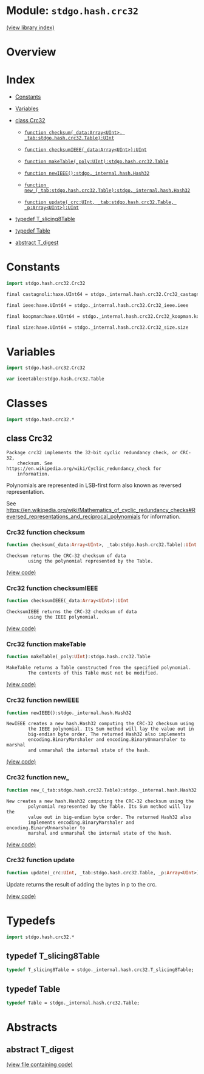 # Module: `stdgo.hash.crc32`

[(view library index)](../../stdgo.md)


# Overview


# Index


- [Constants](<#constants>)

- [Variables](<#variables>)

- [class Crc32](<#class-crc32>)

  - [`function checksum(_data:Array<UInt>, _tab:stdgo.hash.crc32.Table):UInt`](<#crc32-function-checksum>)

  - [`function checksumIEEE(_data:Array<UInt>):UInt`](<#crc32-function-checksumieee>)

  - [`function makeTable(_poly:UInt):stdgo.hash.crc32.Table`](<#crc32-function-maketable>)

  - [`function newIEEE():stdgo._internal.hash.Hash32`](<#crc32-function-newieee>)

  - [`function new_(_tab:stdgo.hash.crc32.Table):stdgo._internal.hash.Hash32`](<#crc32-function-new_>)

  - [`function update(_crc:UInt, _tab:stdgo.hash.crc32.Table, _p:Array<UInt>):UInt`](<#crc32-function-update>)

- [typedef T\_slicing8Table](<#typedef-t_slicing8table>)

- [typedef Table](<#typedef-table>)

- [abstract T\_digest](<#abstract-t_digest>)

# Constants


```haxe
import stdgo.hash.crc32.Crc32
```


```haxe
final castagnoli:haxe.UInt64 = stdgo._internal.hash.crc32.Crc32_castagnoli.castagnoli
```


```haxe
final ieee:haxe.UInt64 = stdgo._internal.hash.crc32.Crc32_ieee.ieee
```


```haxe
final koopman:haxe.UInt64 = stdgo._internal.hash.crc32.Crc32_koopman.koopman
```


```haxe
final size:haxe.UInt64 = stdgo._internal.hash.crc32.Crc32_size.size
```


# Variables


```haxe
import stdgo.hash.crc32.Crc32
```


```haxe
var ieeetable:stdgo.hash.crc32.Table
```


# Classes


```haxe
import stdgo.hash.crc32.*
```


## class Crc32


```
Package crc32 implements the 32-bit cyclic redundancy check, or CRC-32,
    checksum. See https://en.wikipedia.org/wiki/Cyclic_redundancy_check for
    information.
```

Polynomials are represented in LSB\-first form also known as reversed representation.  


See https://en.wikipedia.org/wiki/Mathematics_of_cyclic_redundancy_checks#Reversed_representations_and_reciprocal_polynomials
for information.  

### Crc32 function checksum


```haxe
function checksum(_data:Array<UInt>, _tab:stdgo.hash.crc32.Table):UInt
```


```
Checksum returns the CRC-32 checksum of data
        using the polynomial represented by the Table.
```
[\(view code\)](<./Crc32.hx#L115>)


### Crc32 function checksumIEEE


```haxe
function checksumIEEE(_data:Array<UInt>):UInt
```


```
ChecksumIEEE returns the CRC-32 checksum of data
        using the IEEE polynomial.
```
[\(view code\)](<./Crc32.hx#L123>)


### Crc32 function makeTable


```haxe
function makeTable(_poly:UInt):stdgo.hash.crc32.Table
```


```
MakeTable returns a Table constructed from the specified polynomial.
        The contents of this Table must not be modified.
```
[\(view code\)](<./Crc32.hx#L81>)


### Crc32 function newIEEE


```haxe
function newIEEE():stdgo._internal.hash.Hash32
```


```
NewIEEE creates a new hash.Hash32 computing the CRC-32 checksum using
        the IEEE polynomial. Its Sum method will lay the value out in
        big-endian byte order. The returned Hash32 also implements
        encoding.BinaryMarshaler and encoding.BinaryUnmarshaler to marshal
        and unmarshal the internal state of the hash.
```
[\(view code\)](<./Crc32.hx#L101>)


### Crc32 function new\_


```haxe
function new_(_tab:stdgo.hash.crc32.Table):stdgo._internal.hash.Hash32
```


```
New creates a new hash.Hash32 computing the CRC-32 checksum using the
        polynomial represented by the Table. Its Sum method will lay the
        value out in big-endian byte order. The returned Hash32 also
        implements encoding.BinaryMarshaler and encoding.BinaryUnmarshaler to
        marshal and unmarshal the internal state of the hash.
```
[\(view code\)](<./Crc32.hx#L91>)


### Crc32 function update


```haxe
function update(_crc:UInt, _tab:stdgo.hash.crc32.Table, _p:Array<UInt>):UInt
```



Update returns the result of adding the bytes in p to the crc.  

[\(view code\)](<./Crc32.hx#L107>)


# Typedefs


```haxe
import stdgo.hash.crc32.*
```


## typedef T\_slicing8Table


```haxe
typedef T_slicing8Table = stdgo._internal.hash.crc32.T_slicing8Table;
```


## typedef Table


```haxe
typedef Table = stdgo._internal.hash.crc32.Table;
```


# Abstracts


## abstract T\_digest


[\(view file containing code\)](<./Crc32.hx>)



